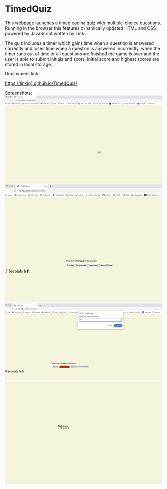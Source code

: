 # TimedQuiz

This webpage launches a timed coding quiz with multiple-choice questions. Running in the browser this features dynamically updated HTML and CSS powered by JavaScript written by Link.

The quiz includes a timer which gains time when a question is answered correctly and loses time when a question is answered incorrectly, when the timer runs out of time or all questions are finished the game is over and the user is able to submit initials and score. Initial score and highest scores are stored in local storage.


Deployment link: 

https://linklg1.github.io/TimedQuiz/

Screenshots: 
![alt text](assets/images/screenshot1.png)
![alt text](assets/images/screenshot2.png)
![alt text](assets/images/screenshot3.png)
![alt text](assets/images/screenshot4.png)
